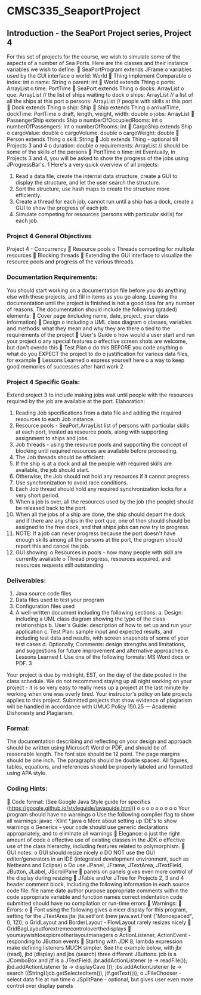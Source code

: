 # CMSC335_SeaportProject
## Introduction - the SeaPort Project series, Project 4
For this set of projects for the course, we wish to simulate some of the aspects of a number of Sea Ports. Here are the classes and their instance variables we wish to define:
 SeaPortProgram extends JFrame
o variables used by the GUI interface o world: World
 Thing implement Comparable <Thing> o index: int
o name: String
o parent: int
 World extends Thing
o ports: ArrayList <SeaPort>
o time: PortTime  SeaPort extends Thing
o docks: ArrayList <Dock>
o que: ArrayList <Ship> // the list of ships waiting to dock
o ships: ArrayList <Ship> // a list of all the ships at this port
o persons: ArrayList <Person> // people with skills at this port
 Dock extends Thing o ship: Ship
 Ship extends Thing
o arrivalTime, dockTime: PortTime
o draft, length, weight, width: double o jobs: ArrayList <Job>
 PassengerShip extends Ship
o numberOfOccupiedRooms: int o numberOfPassengers: int
o numberOfRooms: int
 CargoShip extends Ship
o cargoValue: double
o cargoVolume: double
o cargoWeight: double  Person extends Thing
o skill: String
 Job extends Thing - optional till Projects 3 and 4
o duration: double
o requirements: ArrayList <String>
// should be some of the skills of the persons  PortTime
o time: int
Eventually, in Projects 3 and 4, you will be asked to show the progress of the jobs using JProgressBar's.
1
Here's a very quick overview of all projects:
1. Read a data file, create the internal data structure, create a GUI to display the structure, and let the user search the structure.
2. Sort the structure, use hash maps to create the structure more efficiently.
3. Create a thread for each job, cannot run until a ship has a dock, create a GUI to show the
progress of each job.
4. Simulate competing for resources (persons with particular skills) for each job.
### Project 4 General Objectives
Project 4 - Concurrency
 Resource pools
o Threads competing for multiple resources
 Blocking threads
 Extending the GUI interface to visualize the resource pools and progress of the various threads.
### Documentation Requirements:
You should start working on a documentation file before you do anything else with these projects, and fill in items as you go along. Leaving the documentation until the project is finished is not a good idea for any number of reasons.
The documentation should include the following (graded) elements:
 Cover page (including name, date, project, your class information)
 Design
o including a UML class diagram
o classes, variables and methods: what they mean and why they are there o tied to the requirements of the project
 User's Guide
o how would a user start and run your project
o any special features
o effective screen shots are welcome, but don't overdo this
 Test Plan
o do this BEFORE you code anything
o what do you EXPECT the project to do
o justification for various data files, for example
 Lessons Learned
o express yourself here
o a way to keep good memories of successes after hard work
2

### Project 4 Specific Goals:
Extend project 3 to include making jobs wait until people with the resources required by the job are available at the port.
Elaboration:
1. Reading Job specifications from a data file and adding the required resources to each Job instance.
2. Resource pools - SeaPort.ArrayList <Person> list of persons with particular skills at each port, treated as resource pools, along with supporting assignment to ships and jobs.
3. Job threads - using the resource pools and supporting the concept of blocking until required resources are available before proceeding.
4. The Job threads should be efficient:
1. If the ship is at a dock and all the people with required skills are available, the job should
start.
2. Otherwise, the Job should not hold any resources if it cannot progress.
3. Use synchronization to avoid race conditions.
4. Each Job thread should hold any required synchronization locks for a very short period.
5. When a job is over, all the resources used by the job (the people) should be released
back to the port.
6. When all the jobs of a ship are done, the ship should depart the dock and if there are
any ships in the port que, one of then should should be assigned to the free dock, and
that ships jobs can now try to progress.
7. NOTE: If a job can never progress because the port doesn't have enough skills among all
the persons at the port, the program should report this and cancel the job.
5. GUI showing:
o Resources in pools - how many people with skill are currently available
o Thread progress, resources acquired, and resources requests still outstanding
### Deliverables:
1. Java source code files
2. Data files used to test your program
3. Configuration files used
4. A well-written document including the following sections:
a. Design: including a UML class diagram showing the type of the class relationships
b. User's Guide: description of how to set up and run your application
c. Test Plan: sample input and expected results, and including test data and results, with
screen snapshots of some of your test cases
d. Optionally, Comments: design strengths and limitations, and suggestions for future
improvement and alternative approaches
e. Lessons Learned
f. Use one of the following formats: MS Word docx or PDF.
3

Your project is due by midnight, EST, on the day of the date posted in the class schedule. We do not recommend staying up all night working on your project - it is so very easy to really mess up a project at the last minute by working when one was overly tired.
Your instructor's policy on late projects applies to this project.
Submitted projects that show evidence of plagiarism will be handled in accordance with UMUC Policy 150.25 — Academic Dishonesty and Plagiarism.
### Format:
The documentation describing and reflecting on your design and approach should be written using Microsoft Word or PDF, and should be of reasonable length. The font size should be 12 point. The page margins should be one inch. The paragraphs should be double spaced. All figures, tables, equations, and references should be properly labeled and formatted using APA style.
### Coding Hints:
 Code format: (See Google Java Style guide for specifics (https://google.github.io/styleguide/javaguide.html))
o o o o o o o o
o Your program should have no warnings
o Use the following compiler flag to show all warnings:
javac -Xlint *.java
o More about setting up IDE's to show warnings
o Generics - your code should use generic declarations appropriately, and to eliminate all
warnings  Elegance:
o just the right amount of code
o effective use of existing classes in the JDK
o effective use of the class hierarchy, including features related to polymorphism.
 GUI notes:
o GUI should resize nicely
o DO NOT use the GUI editor/generators in an IDE (integrated development environment, such as Netbeans and Eclipse)
o Do use JPanel, JFrame, JTextArea, JTextField, JButton, JLabel, JScrollPane
 panels on panels gives even more control of the display during resizing
 JTable and/or JTree for Projects 2, 3 and 4
header comment block, including the following information in each source code file: file name
date
author
purpose
appropriate comments within the code appropriate variable and function names correct indentation
code submitted should have no compilation or run-time errors  Warnings:
 Errors: o
 Font using the following gives a nicer display for this program, setting for the JTextArea jta:
jta.setFont (new java.awt.Font ("Monospaced", 0, 12)); o GridLayout and BorderLayout - FlowLayout rarely resizes nicely
 GridBagLayoutforextremecontroloverthedisplays
 youmaywishtoexploreotherlayoutmanagers
o ActionListener, ActionEvent - responding to JButton events
 Starting with JDK 8, lambda expression make defining listeners MUCH simpler. See the example below, with jbr (read), jbd (display) and jbs (search) three different JButtons.
jcb is a JComboBox <String> and jtf is a JTextField.
jbr.addActionListener (e -> readFile());
jbd.addActionListener (e -> displayCave ());
jbs.addActionListener (e -> search ((String)(jcb.getSelectedItem()),
jtf.getText()));
o JFileChooser - select data file at run time
o JSplitPane - optional, but gives user even more control over display panels

